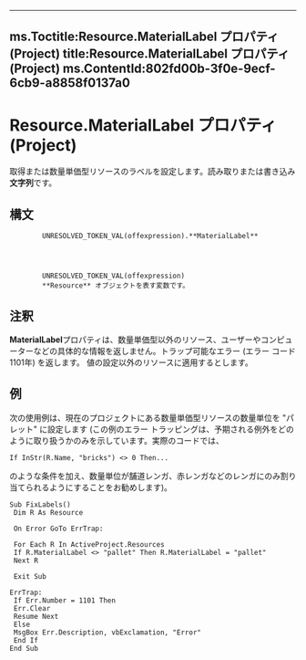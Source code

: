 

---
ms.Toctitle:Resource.MaterialLabel プロパティ (Project)
title:Resource.MaterialLabel プロパティ (Project)
ms.ContentId:802fd00b-3f0e-9ecf-6cb9-a8858f0137a0
---
# Resource.MaterialLabel プロパティ (Project)




取得または数量単価型リソースのラベルを設定します。読み取りまたは書き込み**文字列**です。

## 構文

            UNRESOLVED_TOKEN_VAL(offexpression).**MaterialLabel**




            UNRESOLVED_TOKEN_VAL(offexpression)
            **Resource** オブジェクトを表す変数です。



## 注釈
**MaterialLabel**プロパティは、数量単価型以外のリソース、ユーザーやコンピューターなどの具体的な情報を返しません。トラップ可能なエラー (エラー コード 1101年) を返します。 値の設定以外のリソースに適用するとします。



## 例
次の使用例は、現在のプロジェクトにある数量単価型リソースの数量単位を "パレット" に設定します (この例のエラー トラッピングは、予期される例外をどのように取り扱うかのみを示しています。実際のコードでは、

```vba
If InStr(R.Name, "bricks") <> 0 Then...
```




のような条件を加え、数量単位が舗道レンガ、赤レンガなどのレンガにのみ割り当てられるようにすることをお勧めします)。

```vba
Sub FixLabels() 
 Dim R As Resource 
 
 On Error GoTo ErrTrap: 
 
 For Each R In ActiveProject.Resources 
 If R.MaterialLabel <> "pallet" Then R.MaterialLabel = "pallet" 
 Next R 
 
 Exit Sub 
 
ErrTrap: 
 If Err.Number = 1101 Then 
 Err.Clear 
 Resume Next 
 Else 
 MsgBox Err.Description, vbExclamation, "Error" 
 End If 
End Sub
```





